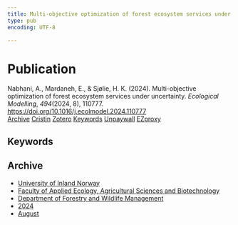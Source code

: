 ```yaml
---
title: Multi-objective optimization of forest ecosystem services under uncertainty
type: pub
encoding: UTF-8

---
```

<h1>Publication</h1>
<article id="csl-bib-container-7J2JG36M" class="csl-bib-container">
  <div class="csl-bib-body"> <div class="csl-entry">Nabhani, A., Mardaneh, E., &#38; Sjølie, H. K. (2024). Multi-objective optimization of forest ecosystem services under uncertainty. <i>Ecological Modelling</i>, <i>494</i>(2024, 8), 110777. <a href="https://doi.org/10.1016/j.ecolmodel.2024.110777">https://doi.org/10.1016/j.ecolmodel.2024.110777</a></div> </div>
  <div class="csl-bib-buttons">
    <a href="#taxonomy-article-7J2JG36M" alt="archive" class="csl-bib-button">Archive</a>
    <a href="https://app.cristin.no/results/show.jsf?id=2284333" alt="Cristin" class="csl-bib-button">Cristin</a>
    <a href="http://zotero.org/groups/5881554/items/7J2JG36M" alt="Zotero" class="csl-bib-button">Zotero</a>
    <a href="#keywords-article-7J2JG36M" alt="keywords" class="csl-bib-button">Keywords</a>
    <a href="https://doi.org/10.1016/j.ecolmodel.2024.110777" alt="Unpaywall" class="csl-bib-button">Unpaywall</a>
    <a href="https://doi.org/10.1016/j.ecolmodel.2024.110777" alt="EZproxy" class="csl-bib-button">EZproxy</a>
  </div>
  <div id="csl-bib-meta-container-7J2JG36M"></div>
</article>
<div id="csl-bib-meta-7J2JG36M" class="csl-bib-meta">
  <article id="keywords-article-7J2JG36M" class="keywords-article">
    <h1>Keywords</h1>
    
  </article>
  <article id="taxonomy-article-7J2JG36M" class="taxonomy-article">
    <h1>Archive</h1>
    <ul>
      <li>
        <a href="/en/archive/?key=3DCRN523">University of Inland Norway</a>
      </li>
      <li>
        <a href="/en/archive/?key=T77LXH6D">Faculty of Applied Ecology, Agricultural Sciences and Biotechnology</a>
      </li>
      <li>
        <a href="/en/archive/?key=7TRARPE3">Department of Forestry and Wildlife Management</a>
      </li>
      <li>
        <a href="/en/archive/?key=A4XX8HDP">2024</a>
      </li>
      <li>
        <a href="/en/archive/?key=HFYJIYIE">August</a>
      </li>
    </ul>
  </article>
</div>
